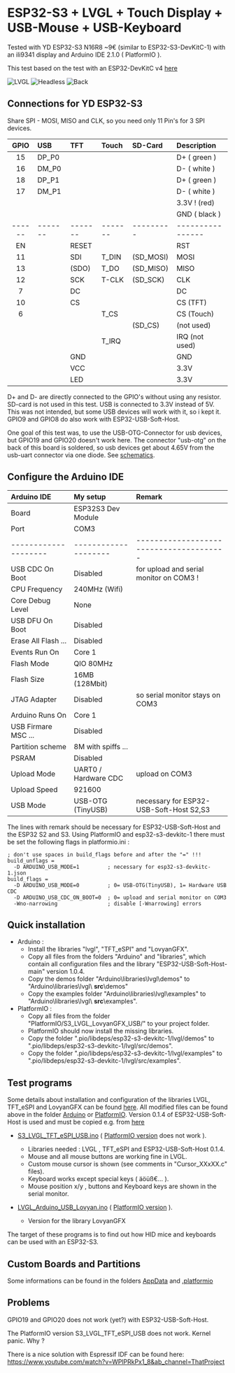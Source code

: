 # ESP32-S3 + LVGL + Touch Display + USB-Mouse + USB-Keyboard

Tested with YD ESP32-S3 N16R8 ~9€ (similar to ESP32-S3-DevKitC-1) with an ili9341 display and Arduino IDE 2.1.0 ( PlatformIO ).

This test based on the test with an ESP32-DevKitC v4 [here](../README.md)

![LVGL](pictures/Board_LVGL.jpg)
![Headless](pictures/Board_Headless_small.jpg)
![Back](pictures/Board_Back_02.jpg)

## Connections for YD ESP32-S3 

Share SPI - MOSI, MISO and CLK, so you need only 11 Pin's for 3 SPI devices.

| GPIO | USB   | TFT   | Touch | SD-Card | Description    |
| :--: | :---- | :---- | :---- | :------ | :------------- |
| 15   | DP_P0 |       |       |         | D+  ( green )  |
| 16   | DM_P0 |       |       |         | D-  ( white )  |
| 18   | DP_P1 |       |       |         | D+  ( green )  |
| 17   | DM_P1 |       |       |         | D-  ( white )  |
|      |       |       |       |         | 3.3V !  (red)  |
|      |       |       |       |         | GND ( black )  |
|------|-------|-------|-------|---------|----------------|
| EN   |       | RESET |       |         | RST            |
| 11   |       | SDI   | T_DIN |(SD_MOSI)| MOSI           |
| 13   |       |(SDO)  | T_DO  |(SD_MISO)| MISO           |
| 12   |       | SCK   | T-CLK |(SD_SCK) | CLK            |
|  7   |       | DC    |       |         | DC             |
| 10   |       | CS    |       |         | CS  (TFT)      |
|  6   |       |       | T_CS  |         | CS  (Touch)    |
|      |       |       |       | (SD_CS) | (not used)     |
|      |       |       | T_IRQ |         | IRQ (not used) |
|      |       | GND   |       |         | GND            |
|      |       | VCC   |       |         | 3.3V           |
|      |       | LED   |       |         | 3.3V           |

D+ and D- are directly connected to the GPIO's without using any resistor. SD-card is not used in this test. USB is connected to 3.3V instead of 5V. This was not intended, but some USB devices will work with it, so i kept it. GPIO9 and GPIO8 do also work with ESP32-USB-Soft-Host. 

One goal of this test was, to use the USB-OTG-Connector for usb devices, but GPIO19 and GPIO20 doesn't work here. The connector "usb-otg" on the back of this board is soldered, so usb devices get about 4.65V from the usb-uart connector via one diode. See [schematics](schematics/).

## Configure the Arduino IDE

| Arduino IDE         | My setup             | Remark |
| :------------------ | :------------------- | :- |
| Board               | ESP32S3 Dev Module   | |
| Port                | COM3                 | |
| --------------------| -------------------- | --------------------------------------- |
| USB CDC On Boot     | Disabled             | for upload and serial monitor on COM3 ! |
| CPU Frequency       | 240MHz (Wifi)        | |
| Core Debug Level    | None                 | |
| USB DFU On Boot     | Disabled             | |
| Erase All Flash ... | Disabled             | |
| Events Run On       | Core 1               | |
| Flash Mode          | QIO 80MHz            | |
| Flash Size          | 16MB (128Mbit)       | |
| JTAG Adapter        | Disabled             | so serial monitor stays on COM3 |
| Arduino Runs On     | Core 1               | |
| USB Firmare MSC ... | Disabled             | |
| Partition scheme    | 8M with spiffs ...   | |
| PSRAM               | Disabled             | |
| Upload Mode         | UART0 / Hardware CDC | upload on COM3 |
| Upload Speed        | 921600               | |
| USB Mode            | USB-OTG (TinyUSB)    | necessary for ESP32-USB-Soft-Host S2,S3 |

The lines with remark should be necessary for ESP32-USB-Soft-Host and the ESP32 S2 and S3. Using PlatformIO and esp32-s3-devkitc-1 there must be set the following flags in platformio.ini :
```
; don't use spaces in build_flags before and after the "=" !!!
build_unflags = 
  -D ARDUINO_USB_MODE=1         ; necessary for esp32-s3-devkitc-1.json
build_flags =
  -D ARDUINO_USB_MODE=0         ; 0= USB-OTG(TinyUSB), 1= Hardware USB CDC
  -D ARDUINO_USB_CDC_ON_BOOT=0  ; 0= upload and serial monitor on COM3
  -Wno-narrowing                ; disable [-Wnarrowing] errors 
```  

## Quick installation
- Arduino :
  - Install the libraries "lvgl", "TFT_eSPI" and "LovyanGFX".
  - Copy all files from the folders "Arduino" and "libraries", which contain all configuration files and the library "ESP32-USB-Soft-Host-main" version 1.0.4.
  - Copy the demos folder "Arduino\libraries\lvgl\demos" to "Arduino\libraries\lvgl\ **src**\demos"
  - Copy the examples folder "Arduino\libraries\lvgl\examples" to "Arduino\libraries\lvgl\ **src**\examples".
- PlatformIO :
  - Copy all files from the folder "PlatformIO/S3_LVGL_LovyanGFX_USB/" to your project folder.
  - PlatformIO should now install the missing libraries.
  - Copy the folder ".pio/libdeps/esp32-s3-devkitc-1/lvgl/demos" to ".pio/libdeps/esp32-s3-devkitc-1/lvgl/src/demos".
  - Copy the folder ".pio/libdeps/esp32-s3-devkitc-1/lvgl/examples" to ".pio/libdeps/esp32-s3-devkitc-1/lvgl/src/examples".

## Test programs

Some details about installation and configuration of the libraries LVGL, TFT_eSPI and LovyanGFX can be found [here](https://github.com/mboehmerm/Touch-Display-ili9341-320x240). All modified files can be found above in the folder [Arduino](Arduino/) or [PlatformIO](PlatformIO/). Version 0.1.4 of ESP32-USB-Soft-Host is used and must be copied e.g. from [here](PlatformIO/S3_LVGL_LovyanGFX_USB/.pio/libdeps/esp32-s3-devkitc-1/ESP32-USB-Soft-Host-main/)


- [S3_LVGL_TFT_eSPI_USB.ino](Arduino/S3_LVGL_TFT_eSPI_USB) ( [PlatformIO version](PlatformIO/S3_LVGL_TFT_eSPI_USB) does not work ).
  - Libraries needed : LVGL , TFT_eSPI and ESP32-USB-Soft-Host 0.1.4.
  - Mouse and all mouse buttons are working fine in LVGL.
  - Custom mouse cursor is shown (see comments in "Cursor_XXxXX.c" files).
  - Keyboard works except special keys ( äöüß€... ).
  - Mouse position x/y , buttons and Keyboard keys are shown in the serial monitor.
  
- [LVGL_Arduino_USB_Lovyan.ino](Arduino/S3_LVGL_Lovyan_USB) ( [PlatformIO version](PlatformIO/S3_LVGL_LovyanGFX_USB) ).
  - Version for the library LovyanGFX

The target of these programs is to find out how HID mice and keyboards can be used with an ESP32-S3. 

## Custom Boards and Partitions

Some informations can be found in the folders [AppData](AppData/) and [.platformio ](.platformio/)

## Problems

GPIO19 and GPIO20 does not work (yet?) with ESP32-USB-Soft-Host.

The PlatformIO version S3_LVGL_TFT_eSPI_USB does not work. Kernel panic. Why ?

There is a nice solution with Espressif IDF can be found here: 
https://www.youtube.com/watch?v=WPlPRkPx1_8&ab_channel=ThatProject

